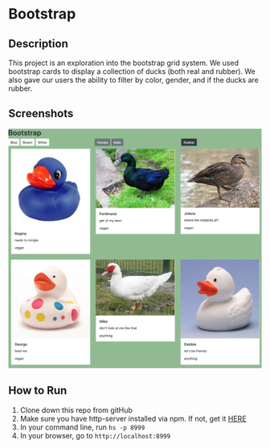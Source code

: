 # Bootstrap

## Description
This project is an exploration into the bootstrap grid system.  We used bootstrap cards to display a collection of ducks (both real and rubber).  We also gave our users the ability to filter by color, gender, and if the ducks are rubber.

## Screenshots
![screenshot](./screenshots/Main_Screenshot.png)

## How to Run
1. Clone down this repo from gitHub
1. Make sure you have http-server installed via npm.  If not, get it [HERE](https://www.npmjs.com/package/http-server)
1. In your command line, run `hs -p 8999`
1. In your browser, go to `http://localhost:8999`
